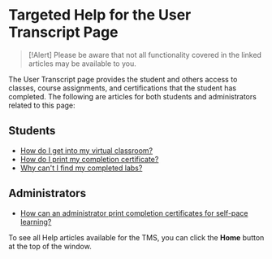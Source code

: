 # Targeted Help for the User Transcript Page

> [!Alert] Please be aware that not all functionality covered in the linked articles may be available to you.

The User Transcript page provides the student and others access to classes, course assignments, and certifications that the student has completed. The following are articles for both students and administrators related to this page:

## Students

- [How do I get into my virtual classroom?](../end-user-student-faqs/class-self-paced/get-into-virtual-classroom.md)
- [How do I print my completion certificate?](../end-user-student-faqs/class-self-paced/print-completion-certificate.md)
- [Why can't I find my completed labs?](../end-user-student-faqs/lab-access/access-completed-labs.md)

## Administrators

- [How can an administrator print completion certificates for self-pace learning?](../tms-administrators/self-paced-learning-and-subscriptions/print-completion-certificates-for-self-pace-learning-by-admin.md)

To see all Help articles available for the TMS, you can click the **Home** button at the top of the window.